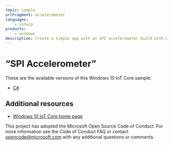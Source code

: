 ```yaml
---
topic: sample
urlFragment: accelerometer
languages:
    - csharp
products:
    - windows
description: Create a simple app with an SPI accelerometer build with Windows 10 IoT Core.
---
```


# “SPI Accelerometer”

These are the available versions of this Windows 10 IoT Core sample:

*	[C#](./CS/README.md)

## Additional resources
* [Windows 10 IoT Core home page](https://developer.microsoft.com/en-us/windows/iot/)

This project has adopted the Microsoft Open Source Code of Conduct. For more information see the Code of Conduct FAQ or contact <opencode@microsoft.com> with any additional questions or comments.
